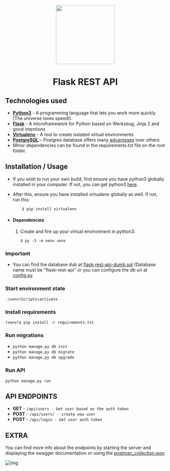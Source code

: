 <div align="center">

  <img src="https://cdn2.iconfinder.com/data/icons/picons-basic-2/57/basic2-004_comment_chat-512.png" width="185px"/>
  
  # Flask REST API 

</div>




## Technologies used
* **[Python3](https://www.python.org/downloads/)** - A programming language that lets you work more quickly (The universe loves speed!).
* **[Flask](flask.pocoo.org/)** - A microframework for Python based on Werkzeug, Jinja 2 and good intentions
* **[Virtualenv](https://virtualenv.pypa.io/en/stable/)** - A tool to create isolated virtual environments
* **[PostgreSQL](https://www.postgresql.org/download/)** – Postgres database offers many [advantages](https://www.postgresql.org/about/advantages/) over others.
* Minor dependencies can be found in the requirements.txt file on the root folder.

## Installation / Usage
* If you wish to run your own build, first ensure you have python3 globally installed in your computer. If not, you can get python3 [here](https://www.python.org).
* After this, ensure you have installed virtualenv globally as well. If not, run this:
    ```
        $ pip install virtualenv
    ```

* #### Dependencies
    1. Create and fire up your virtual environment in python3:
        ```
        $ py -3 -m venv venv
        ```

### Important
- You can find the database dub at [flask-rest-api-dumb.sql](../flask-rest-api-dumb.sql) (Database name must be "flask-rest-api" or you can configure the db uri at [config.py](./app/main/config.py)

### Start environment state
``
.\venv\Scripts\activate
``

### Install requirements
```
(venv)$ pip install -r requirements.txt
```

### Run migrations
- ```python manage.py db init```
- ```python manage.py db migrate```
- ```python manage.py db upgrade```

### Run API
```python manage.py run```

## API ENDPOINTS

- **GET** - ```/api/users - Get user based on the auth token ```
- **POST** - ```/api/users/ - create new user ```
- **POST** - ```/api/login - Get user auth token```

## EXTRA
You can find more info about the endpoints by starting the server and displaying the swagger documentation or using the [postman_collection.json](./postman_collection.json)

![img](./assets/api_endpoints.png)


